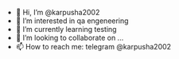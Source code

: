 - 👋 Hi, I’m @karpusha2002
- 👀 I’m interested in qa engeneering
- 🌱 I’m currently learning testing
- 💞️ I’m looking to collaborate on ...
- 📫 How to reach me: telegram @karpusha2002

<!---
karpusha2002/karpusha2002 is a ✨ special ✨ repository because its `README.md` (this file) appears on your GitHub profile.
You can click the Preview link to take a look at your changes.
--->

